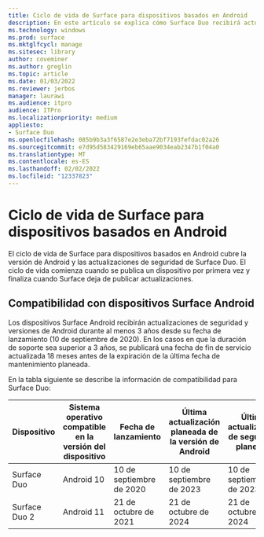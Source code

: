 ```yaml
---
title: Ciclo de vida de Surface para dispositivos basados en Android
description: En este artículo se explica cómo Surface Duo recibirá actualizaciones de seguridad y versiones de Android durante al menos 3 años a partir de su fecha de lanzamiento.
ms.technology: windows
ms.prod: surface
ms.mktglfcycl: manage
ms.sitesec: library
author: coveminer
ms.author: greglin
ms.topic: article
ms.date: 01/03/2022
ms.reviewer: jerbos
manager: laurawi
ms.audience: itpro
audience: ITPro
ms.localizationpriority: medium
appliesto:
- Surface Duo
ms.openlocfilehash: 085b9b3a3f6587e2e3eba72bf7193fefdac02a26
ms.sourcegitcommit: e7d95d583429169eb65aae9034eab2347b1f04a0
ms.translationtype: MT
ms.contentlocale: es-ES
ms.lasthandoff: 02/02/2022
ms.locfileid: "12337823"
---
```

# <a name="surface-lifecycle-for-android-based-devices"></a>Ciclo de vida de Surface para dispositivos basados en Android

El ciclo de vida de Surface para dispositivos basados en Android cubre la versión de Android y las actualizaciones de seguridad de Surface Duo. El ciclo de vida comienza cuando se publica un dispositivo por primera vez y finaliza cuando Surface deja de publicar actualizaciones.

## <a name="surface-android-device-support"></a>Compatibilidad con dispositivos Surface Android 

Los dispositivos Surface Android recibirán actualizaciones de seguridad y versiones de Android durante al menos 3 años desde su fecha de lanzamiento (10 de septiembre de 2020). En los casos en que la duración de soporte sea superior a 3 años, se publicará una fecha de fin de servicio actualizada 18 meses antes de la expiración de la última fecha de mantenimiento planeada. 

En la tabla siguiente se describe la información de compatibilidad para Surface Duo:

| Dispositivo  | Sistema operativo compatible en la versión del dispositivo | Fecha de lanzamiento   | Última actualización planeada de la versión de Android | Última actualización de seguridad planeada |
| ----------- | ------------------------------------------ | ------------------ | --------------------------------------- | -------------------------------- |
| Surface Duo | Android 10                                 | 10 de septiembre de 2020 | 10 de septiembre de 2023                      | 10 de septiembre de 2023               |
| Surface Duo 2| Android 11                                 | 21 de octubre de 2021 | 21 de octubre de 2024                    | 21 de octubre de 2024                |
 
